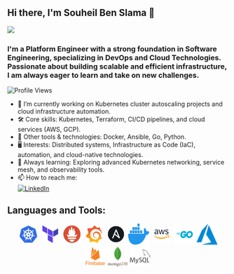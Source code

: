 ## Hi there, I'm Souheil Ben Slama 👋

<a href="https://github.com/DenverCoder1/readme-typing-svg"><img src="https://readme-typing-svg.herokuapp.com?lines=Platform+Engineer;DevOps+%26+Cloud+Technologies+Specialist;Always%20Learning&center=false&width=500&height=50"></a>

### I'm a Platform Engineer with a strong foundation in Software Engineering, specializing in DevOps and Cloud Technologies. Passionate about building scalable and efficient infrastructure, I am always eager to learn and take on new challenges.

![Profile Views](https://komarev.com/ghpvc/?username=souheilbenslama&color=green)

- 🔭 I’m currently working on Kubernetes cluster autoscaling projects and cloud infrastructure automation.
- 🛠️ Core skills: Kubernetes, Terraform, CI/CD pipelines, and cloud services (AWS, GCP).
- 🧰 Other tools & technologies: Docker, Ansible, Go, Python.
- 🖥️ Interests: Distributed systems, Infrastructure as Code (IaC), automation, and cloud-native technologies.
- 🌱 Always learning: Exploring advanced Kubernetes networking, service mesh, and observability tools.
- 📫 How to reach me:   
  <a align="center" href="https://www.linkedin.com/in/souheil-benslama-70732a1a5/"><img align="center" alt="LinkedIn" src="https://img.shields.io/badge/LinkedIn-0077B5?style=for-the-badge&logo=linkedin&logoColor=white" /></a>


## Languages and Tools:

<p align="center">
<img src="https://raw.githubusercontent.com/github/explore/01ea2a586e5da744792d0ccfce2f68b861f29301/topics/kubernetes/kubernetes.png" alt="Kubernetes" height="40" style="vertical-align:top; margin:4px">
<img src="icons/terraform.png" alt="Terraform" height="40" style="vertical-align:top; margin:4px">
<img src="icons/prometheus.png" alt="Prometheus" height="40" style="vertical-align:top; margin:4px">
<img src="icons/grafana.png" alt="Grafana" height="40" style="vertical-align:top; margin:4px">
<img src="https://raw.githubusercontent.com/github/explore/01ea2a586e5da744792d0ccfce2f68b861f29301/topics/ansible/ansible.png" alt="Ansible" height="40" style="vertical-align:top; margin:4px">
<img src="icons/docker.svg" alt="docker" width="48" height="48" />
<img src="https://raw.githubusercontent.com/github/explore/01ea2a586e5da744792d0ccfce2f68b861f29301/topics/aws/aws.png" alt="AWS" height="40" style="vertical-align:top; margin:4px">

<img src="icons/go.png" alt="go" width="48" height="48" />
<img src="icons/azure.svg" alt="azure" width="48" height="48" />
<img src="icons/firebase-plain-wordmark.svg" alt="mysql" width="48" height="48" />
<img src="icons/mongodb-original-wordmark.svg" alt="mongodb" width="48" height="48" />
<img src="icons/mysql.svg" alt="mysql" width="48" height="48" />
</p>






<br />

